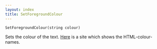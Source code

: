 ```yaml
---
layout: index
title: SetForegroundColour
---
```


    SetForegroundColour(string colour)

Sets the colour of the text. [Here](http://www.html-color-names.com/color-chart.php) is a site which shows the HTML-colour-names.
